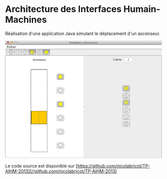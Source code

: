 # Architecture des Interfaces Humain-Machines

Réalisation d'une application Java simulant le déplacement d'un ascenseur.


![Application](liftscreen.png)


Le code source est disponible sur [https://github.com/nicolabricot/TP-AIHM-2013](//github.com/nicolabricot/TP-AIHM-2013)